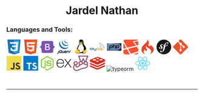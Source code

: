 <h1 align="center">Jardel Nathan</h1>


<h3 align="left">Languages and Tools:</h3>
<p align="left">
 <img title="CSS" src="https://raw.githubusercontent.com/devicons/devicon/master/icons/css3/css3-original.svg" alt="css3" width="40" height="40"/>
<img title="HTML" src="https://raw.githubusercontent.com/devicons/devicon/master/icons/html5/html5-original.svg" alt="html5" width="40" height="40"/>
<img title="bootstrap" src="https://raw.githubusercontent.com/devicons/devicon/master/icons/bootstrap/bootstrap-plain.svg" alt="bootstrap" width="40" height="40"/>
<img title="Jquery" src="https://raw.githubusercontent.com/devicons/devicon/master/icons/jquery/jquery-original-wordmark.svg" alt="jQuery" width="40" height="40"/>
<img title="Linux" src="https://raw.githubusercontent.com/devicons/devicon/master/icons/linux/linux-original.svg" alt="linux" width="40" height="40"/>
<img title="MySql" src="https://raw.githubusercontent.com/devicons/devicon/master/icons/mysql/mysql-original-wordmark.svg" alt="mysql" width="40" height="40"/>
<img title="PHP" src="https://raw.githubusercontent.com/devicons/devicon/master/icons/php/php-original.svg" alt="php" width="40" height="40"/>
<img title="Laravel" src="https://raw.githubusercontent.com/devicons/devicon/master/icons/laravel/laravel-plain.svg" alt="laravel" width="40" height="40"/>
<img title="Codeigniter" src="https://raw.githubusercontent.com/devicons/devicon/master/icons/codeigniter/codeigniter-plain.svg" alt="codeigniter" width="40" height="40"/>
<img title="Symfony" src="https://raw.githubusercontent.com/devicons/devicon/master/icons/symfony/symfony-original.svg" alt="symfony" width="40" height="40"/>
 <img title="git" src="https://raw.githubusercontent.com/devicons/devicon/master/icons/git/git-original.svg" alt="git" width="40" height="40"/>

 <img title="JavaScript" src="https://raw.githubusercontent.com/devicons/devicon/master/icons/javascript/javascript-original.svg" alt="javascript" width="40" height="40"/>
 <img title="Typescript" src="https://raw.githubusercontent.com/devicons/devicon/master/icons/typescript/typescript-plain.svg" alt="typescript" width="40" height="40"/>
  <img title="nodejs" src="https://raw.githubusercontent.com/devicons/devicon/master/icons/nodejs/nodejs-plain.svg" alt="nodejs" width="40" height="40"/>
 <img title="express" src="https://raw.githubusercontent.com/devicons/devicon/master/icons/express/express-original.svg" alt="express" width="40" height="40"/>
  <img title="jest" src="https://raw.githubusercontent.com/devicons/devicon/master/icons/jest/jest-plain.svg" alt="jest" width="40" height="40"/>
 <img title="redis" src="https://raw.githubusercontent.com/devicons/devicon/master/icons/redis/redis-plain.svg" alt="redis" width="40" height="40"/>
  <img title="typeorm" src="https://avatars.githubusercontent.com/u/20165699?s=200&v=4" alt="typeorm" width="40" height="40"/>
 <img title="react" src="https://raw.githubusercontent.com/devicons/devicon/master/icons/react/react-original.svg" alt="react" width="40" height="40"/>
</p>

<br>
<hr>

<p>
  
</p>
